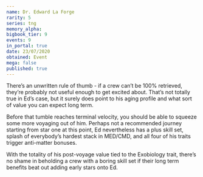 ```yaml
---
name: Dr. Edward La Forge
rarity: 5
series: tng
memory_alpha:
bigbook_tier: 9
events: 9
in_portal: true
date: 23/07/2020
obtained: Event
mega: false
published: true
---
```


There’s an unwritten rule of thumb - if a crew can’t be 100% retrieved, they’re probably not useful enough to get excited about. That’s not totally true in Ed’s case, but it surely does point to his aging profile and what sort of value you can expect long term.

Before that tumble reaches terminal velocity, you should be able to squeeze some more voyaging out of him. Perhaps not a recommended journey starting from star one at this point, Ed nevertheless has a plus skill set, splash of everybody’s hardest stack in MED/CMD, and all four of his traits trigger anti-matter bonuses. 

With the totality of his post-voyage value tied to the Exobiology trait, there’s no shame in beholding a crew with a boring skill set if their long term benefits beat out adding early stars onto Ed.
